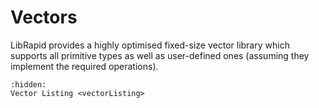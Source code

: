 # Vectors

LibRapid provides a highly optimised fixed-size vector library which supports all primitive types as well as
user-defined ones (assuming they implement the required operations).

```{toctree}
:hidden:
Vector Listing <vectorListing>
```
